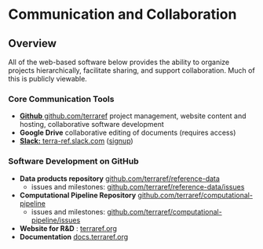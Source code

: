# Communication and Collaboration

## Overview

All of the web-based software below provides the ability to organize projects hierarchically, facilitate sharing, and support collaboration. Much of this is publicly viewable.

### Core Communication Tools

* [**Github** github.com/terraref](https://github.com/terraref) project management, website content and hosting, collaborative software development 
* **Google Drive** collaborative editing of documents \(requires access\)
* [**Slack:** terra-ref.slack.com](https://terra-ref.slack.com) \([signup](https://terraref-slack-invite.herokuapp.com/)\)

### Software Development on GitHub

* **Data products repository** [github.com/terraref/reference-data](https://github.com/terraref/reference-data)
  * issues and milestones: [github.com/terraref/reference-data/issues](https://github.com/terraref/reference-data/issues)
* **Computational Pipeline Repository** [github.com/terraref/computational-pipeline](https://github.com/terraref/computational-pipeline)
  * issues and milestones: [github.com/terraref/computational-pipeline/issues](https://github.com/terraref/computational-pipeline/issues)
* **Website for R&D** : [terraref.org](https://terraref.org)
* **Documentation** [docs.terraref.org](https://docs.terraref.org)

